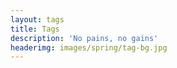 ```yaml
---
layout: tags
title: Tags
description: 'No pains, no gains'
headerimg: images/spring/tag-bg.jpg
---
```

